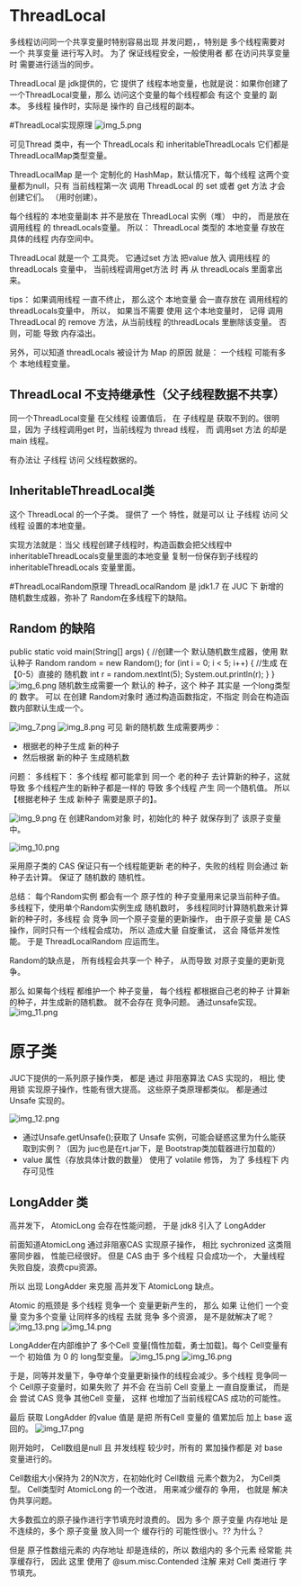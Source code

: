 # ThreadLocal
多线程访问同一个共享变量时特别容易出现 并发问题，，特别是 多个线程需要对一个 共享变量 进行写入时。
为了 保证线程安全，一般使用者 都 在访问共享变量时 需要进行适当的同步。

ThreadLocal 是 jdk提供的，它 提供了 线程本地变量，也就是说：如果你创建了一个ThreadLocal变量，那么
访问这个变量的每个线程都会 有这个 变量的 副本。 多线程 操作时，实际是 操作的 自己线程的副本。


#ThreadLocal实现原理
![img_5.png](imgs/img_5.png)

可见Thread 类中，有一个 ThreadLocals 和 inheritableThreadLocals 它们都是 ThreadLocalMap类型变量。

ThreadLocalMap 是一个 定制化的 HashMap，默认情况下，每个线程  这两个变量都为null，只有 当前线程第一次
调用 ThreadLocal 的 set 或者 get 方法 才会创建它们。 （用时创建）。



每个线程的 本地变量副本  并不是放在 ThreadLocal 实例（堆） 中的， 而是放在 调用线程 的 threadLocals变量。
所以： ThreadLocal 类型的 本地变量 存放在 具体的线程 内存空间中。 

ThreadLocal 就是一个 工具壳。 它通过set 方法 把value 放入 调用线程 的 threadLocals 变量中， 当前线程调用get方法
时 再 从 threadLocals 里面拿出来。

tips： 如果调用线程 一直不终止， 那么这个 本地变量 会一直存放在  调用线程的 threadLocals变量中，
所以， 如果当不需要 使用 这个本地变量时， 记得 调用ThreadLocal 的 remove 方法，从当前线程 的threadLocals 里删除该变量。
否则，可能 导致 内存溢出。


另外，可以知道 threadLocals 被设计为 Map 的原因 就是：  一个线程 可能有多个 本地线程变量。

## ThreadLocal 不支持继承性（父子线程数据不共享）

同一个ThreadLocal变量 在父线程 设置值后， 在 子线程是 获取不到的。很明显，因为 子线程调用get 时，当前线程为 thread 线程，
而 调用set 方法 的却是 main 线程。 

有办法让 子线程 访问 父线程数据的。

## InheritableThreadLocal类

这个 ThreadLocal 的一个子类。 提供了 一个 特性，就是可以 让 子线程 访问 父线程 设置的本地变量。

实现方法就是：当父 线程创建子线程时，构造函数会把父线程中 inheritableThreadLocals变量里面的本地变量 复制一份保存到子线程的 inheritableThreadLocals 变量里面。

#ThreadLocalRandom原理
ThreadLocalRandom 是 jdk1.7  在 JUC 下 新增的 随机数生成器，弥补了 Random在多线程下的缺陷。

## Random 的缺陷

public static void main(String[] args) {
    //创建一个 默认随机数生成器，使用 默认种子
    Random random = new Random();
    for (int i = 0; i < 5; i++) {
        //生成 在 【0-5）直接的 随机数
        int r = random.nextInt(5);
        System.out.println(r);
    }
}
![img_6.png](imgs/img_6.png)
随机数生成需要一个 默认的 种子，这个 种子 其实是 一个long类型的 数字。
可以 在创建 Random对象时 通过构造函数指定，不指定 则会在构造函数内部默认生成一个。

![img_7.png](imgs/img_7.png)
![img_8.png](imgs/img_8.png)
可见 新的随机数 生成需要两步：
- 根据老的种子生成 新的种子
- 然后根据 新的种子 生成随机数


问题：
多线程下： 多个线程 都可能拿到 同一个 老的种子 去计算新的种子，这就导致 多个线程产生的新种子都是一样的
导致 多个线程 产生 同一个随机值。  所以 【根据老种子 生成 新种子 需要是原子的】。

![img_9.png](imgs/img_9.png)
在 创建Random对象 时，初始化的 种子  就保存到了 该原子变量中。

![img_10.png](imgs/img_10.png)

采用原子类的 CAS 保证只有一个线程能更新 老的种子，失败的线程 则会通过 新种子去计算。
保证了 随机数的 随机性。

总结：
每个Random实例 都会有一个 原子性的 种子变量用来记录当前种子值。 多线程下，使用单个Random实例生成
随机数时， 多线程同时计算随机数来计算新的种子时，多线程 会 竞争 同一个原子变量的更新操作， 由于原子变量
是 CAS 操作，同时只有一个线程会成功， 所以 造成大量 自旋重试， 这会 降低并发性能。
于是 ThreadLocalRandom 应运而生。

Random的缺点是， 所有线程会共享一个 种子， 从而导致 对原子变量的更新竞争。

那么 如果每个线程 都维护一个 种子变量， 每个线程 都根据自己老的种子 计算新的种子，并生成新的随机数。
就不会存在 竞争问题。 通过unsafe实现。
![img_11.png](imgs/img_11.png)



# 原子类

JUC下提供的一系列原子操作类， 都是 通过 非阻塞算法 CAS 实现的， 相比 使用锁 实现原子操作，性能有很大提高。
这些原子类原理都类似。 都是通过 Unsafe 实现的。

![img_12.png](imgs/img_12.png)

- 通过Unsafe.getUnsafe();获取了 Unsafe 实例，可能会疑惑这里为什么能获取到实例？（因为 juc也是在rt.jar下，是 Bootstrap类加载器进行加载的）
- value 属性（存放具体计数的数量） 使用了 volatile 修饰， 为了 多线程下 内存可见性 


## LongAdder 类
高并发下， AtomicLong 会存在性能问题， 于是 jdk8 引入了 LongAdder

前面知道AtomicLong 通过非阻塞CAS 实现原子操作， 相比 sychronized 这类阻塞同步器， 性能已经很好。
但是 CAS 由于 多个线程 只会成功一个， 大量线程失败自旋，浪费cpu资源。


所以 出现 LongAdder 来克服 高并发下 AtomicLong 缺点。

Atomic 的瓶颈是 多个线程 竞争一个 变量更新产生的，  那么 如果 让他们 一个变量 变为多个变量
让同样多的线程 去就 竞争 多个资源， 是不是就解决了呢？
![img_13.png](imgs/img_13.png)
![img_14.png](imgs/img_14.png)

LongAdder在内部维护了 多个Cell 变量[惰性加载，勇士加载]。每个 Cell变量有一个 初始值 为 0 的 long型变量。
![img_15.png](imgs/img_15.png)
![img_16.png](imgs/img_16.png)

于是，同等并发量下，争夺单个变量更新操作的线程会减少。多个线程 竞争同一个 Cell原子变量时，如果失败了
并不会 在当前 Cell 变量上 一直自旋重试， 而是会 尝试 CAS 竞争 其他Cell 变量， 这样 也增加了当前线程CAS
成功的可能性。

最后 获取 LongAdder 的value 值是 是把 所有Cell 变量的 值累加后 加上 base 返回的。
![img_17.png](imgs/img_17.png)

刚开始时， Cell数组是null 且 并发线程 较少时，所有的 累加操作都是 对 base 变量进行的。

Cell数组大小保持为 2的N次方，在初始化时 Cell数组 元素个数为2， 为Cell类型。
Cell类型时 AtomicLong 的一个改进， 用来减少缓存的 争用，  也就是 解决 伪共享问题。

大多数孤立的原子操作进行字节填充时浪费的。
因为 多个 原子变量 内存地址 是不连续的，多个 原子变量 放入同一个 缓存行的 可能性很小。?? 为什么？

但是 原子性数组元素的 内存地址 却是连续的，所以 数组内的 多个元素 经常能 共享缓存行，
因此 这里 使用了  @sum.misc.Contended 注解 来对 Cell 类进行 字节填充。





